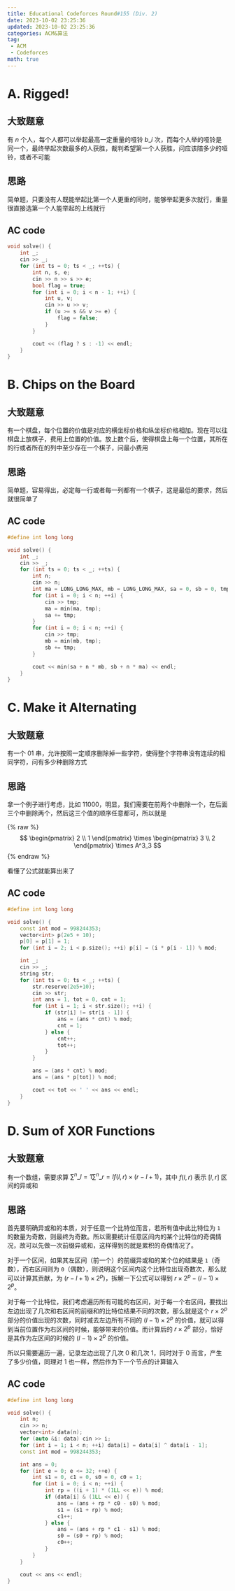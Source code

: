 ```yaml
---
title: Educational Codeforces Round#155 (Div. 2)
date: 2023-10-02 23:25:36
updated: 2023-10-02 23:25:36
categories: ACM&算法
tag:
 - ACM
 - Codeforces
math: true
---
```


# A. Rigged!

## 大致题意

有 $n$ 个人，每个人都可以举起最高一定重量的哑铃 $b\_i$ 次，而每个人举的哑铃是同一个，最终举起次数最多的人获胜，裁判希望第一个人获胜，问应该陪多少的哑铃，或者不可能

## 思路

简单题，只要没有人既能举起比第一个人更重的同时，能够举起更多次就行，重量很直接选第一个人能举起的上线就行

## AC code

```cpp
void solve() {
    int _;
    cin >> _;
    for (int ts = 0; ts < _; ++ts) {
        int n, s, e;
        cin >> n >> s >> e;
        bool flag = true;
        for (int i = 0; i < n - 1; ++i) {
            int u, v;
            cin >> u >> v;
            if (u >= s && v >= e) {
                flag = false;
            }
        }

        cout << (flag ? s : -1) << endl;
    }
}
```

# B. Chips on the Board

## 大致题意

有一个棋盘，每个位置的价值是对应的横坐标价格和纵坐标价格相加。现在可以往棋盘上放棋子，费用上位置的价值。放上数个后，使得棋盘上每一个位置，其所在的行或者所在的列中至少存在一个棋子，问最小费用

## 思路

简单题，容易得出，必定每一行或者每一列都有一个棋子，这是最低的要求，然后就很简单了

## AC code

```cpp
#define int long long

void solve() {
    int _;
    cin >> _;
    for (int ts = 0; ts < _; ++ts) {
        int n;
        cin >> n;
        int ma = LONG_LONG_MAX, mb = LONG_LONG_MAX, sa = 0, sb = 0, tmp;
        for (int i = 0; i < n; ++i) {
            cin >> tmp;
            ma = min(ma, tmp);
            sa += tmp;
        }
        for (int i = 0; i < n; ++i) {
            cin >> tmp;
            mb = min(mb, tmp);
            sb += tmp;
        }

        cout << min(sa + n * mb, sb + n * ma) << endl;
    }
}
```

# C. Make it Alternating

## 大致题意

有一个 $01$ 串，允许按照一定顺序删除掉一些字符，使得整个字符串没有连续的相同字符，问有多少种删除方式

## 思路

拿一个例子进行考虑，比如 $11000$，明显，我们需要在前两个中删除一个，在后面三个中删除两个，然后这三个值的顺序任意都可，所以就是

{% raw %}
$$
\begin{pmatrix}
2 \\ 1
\end{pmatrix}
 \times
\begin{pmatrix}
3 \\ 2
\end{pmatrix}
 \times
A^3_3
$$
{% endraw %}

看懂了公式就能算出来了

## AC code

```cpp
#define int long long

void solve() {
    const int mod = 998244353;
    vector<int> p(2e5 + 10);
    p[0] = p[1] = 1;
    for (int i = 2; i < p.size(); ++i) p[i] = (i * p[i - 1]) % mod;

    int _;
    cin >> _;
    string str;
    for (int ts = 0; ts < _; ++ts) {
        str.reserve(2e5+10);
        cin >> str;
        int ans = 1, tot = 0, cnt = 1;
        for (int i = 1; i < str.size(); ++i) {
            if (str[i] != str[i - 1]) {
                ans = (ans * cnt) % mod;
                cnt = 1;
            } else {
                cnt++;
                tot++;
            }
        }

        ans = (ans * cnt) % mod;
        ans = (ans * p[tot]) % mod;

        cout << tot << ' ' << ans << endl;
    }
}
```

# D. Sum of XOR Functions

## 大致题意

有一个数组，需要求算 $\sum^n\_{l=1}\sum^n\_{r=l} f(l,r) \times (r-l+1)$，其中 $f(l,r)$ 表示 $[l, r]$ 区间的异或和

## 思路

首先要明确异或和的本质，对于任意一个比特位而言，若所有值中此比特位为 `1` 的数量为奇数，则最终为奇数。所以需要统计任意区间内的某个比特位的奇偶情况，故可以先做一次前缀异或和，这样得到的就是累积的奇偶情况了。

对于一个区间，如果其左区间（前一个）的前缀异或和的某个位的结果是 `1`（奇数），而右区间则为 `0`（偶数），则说明这个区间内这个比特位出现奇数次，那么就可以计算其贡献，为 $(r-l+1) \times 2^p)$，拆解一下公式可以得到 $r \times 2^p - (l-1) \times 2^p$。

对于每一个比特位，我们考虑遍历所有可能的右区间，对于每一个右区间，要找出左边出现了几次和右区间的前缀和的比特位结果不同的次数，那么就是这个 $r \times 2^p$ 部分的价值出现的次数，同时减去左边所有不同的 $(l-1) \times 2^p$ 的价值，就可以得到当前位置作为右区间的时候，能够带来的价值。而计算后的 $r \times 2^p$ 部分，恰好是其作为左区间的时候的 $(l-1) \times 2^p$ 的价值。

所以只需要遍历一遍，记录左边出现了几次 $0$ 和几次 $1$，同时对于 $0$ 而言，产生了多少价值，同理对 $1$ 也一样，然后作为下一个节点的计算输入

## AC code

```cpp
#define int long long

void solve() {
    int n;
    cin >> n;
    vector<int> data(n);
    for (auto &i: data) cin >> i;
    for (int i = 1; i < n; ++i) data[i] = data[i] ^ data[i - 1];
    const int mod = 998244353;

    int ans = 0;
    for (int e = 0; e <= 32; ++e) {
        int s1 = 0, c1 = 0, s0 = 0, c0 = 1;
        for (int i = 0; i < n; ++i) {
            int rp = ((i + 1) * (1LL << e)) % mod;
            if (data[i] & (1LL << e)) {
                ans = (ans + rp * c0 - s0) % mod;
                s1 = (s1 + rp) % mod;
                c1++;
            } else {
                ans = (ans + rp * c1 - s1) % mod;
                s0 = (s0 + rp) % mod;
                c0++;
            }
        }
    }

    cout << ans << endl;
}
```
